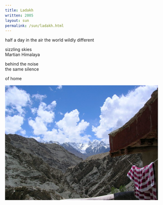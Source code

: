 ```yaml
---
title: Ladakh
written: 2005
layout: sun
permalink: /sun/ladakh.html
---
```


<div class="poem">
half a day in the air  
the world wildly different

sizzling skies  
Martian Himalaya

behind the noise  
the same silence
  
of home
</div>

!["Rizong Gompa, Ladakh"](/assets/images/pilg1/rizong.jpg "Rizong Gompa, Ladakh")
